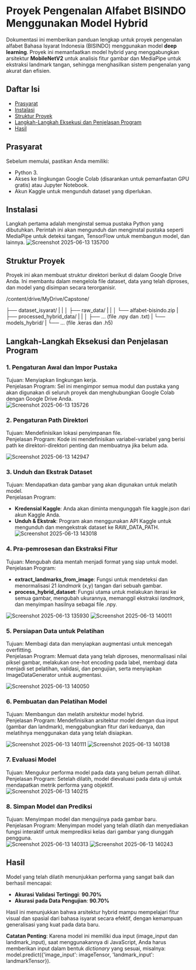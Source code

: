 # **Proyek Pengenalan Alfabet BISINDO Menggunakan Model Hybrid**

Dokumentasi ini memberikan panduan lengkap untuk proyek pengenalan alfabet Bahasa Isyarat Indonesia (BISINDO) menggunakan model **deep learning**. Proyek ini memanfaatkan model hybrid yang menggabungkan arsitektur **MobileNetV2** untuk analisis fitur gambar dan MediaPipe untuk ekstraksi landmark tangan, sehingga menghasilkan sistem pengenalan yang akurat dan efisien.

## **Daftar Isi**

* [Prasyarat](#bookmark=id.dcvbupikkde3)  
* [Instalasi](#bookmark=id.7bxghgibv51t)  
* [Struktur Proyek](#bookmark=id.pk0vm25g6yct)  
* [Langkah-Langkah Eksekusi dan Penjelasan Program](#bookmark=id.9p7oa74f1l4q)  
* [Hasil](#bookmark=id.pw0pqt1wcocs)  

## **Prasyarat**

Sebelum memulai, pastikan Anda memiliki:

* Python 3\.  
* Akses ke lingkungan Google Colab (disarankan untuk pemanfaatan GPU gratis) atau Jupyter Notebook.  
* Akun Kaggle untuk mengunduh dataset yang diperlukan.

## **Instalasi**

Langkah pertama adalah menginstal semua pustaka Python yang dibutuhkan. Perintah ini akan mengunduh dan menginstal pustaka seperti MediaPipe untuk deteksi tangan, TensorFlow untuk membangun model, dan lainnya.
![Screenshot 2025-06-13 135700](https://github.com/user-attachments/assets/336d1532-8267-43df-ad48-6f4d1b32e425)


## **Struktur Proyek**

Proyek ini akan membuat struktur direktori berikut di dalam Google Drive Anda. Ini membantu dalam mengelola file dataset, data yang telah diproses, dan model yang disimpan secara terorganisir.

/content/drive/MyDrive/Capstone/

├── dataset_isyarat/
|   |
│   ├── raw_data/
|   |
│   └── alfabet-bisindo.zip
|
├── processed_hybrid_data/
|   |
│   ├── ... (file .npy dan .txt)
|
└── models_hybrid/
    |
    └── ... (file .keras dan .h5)


## **Langkah-Langkah Eksekusi dan Penjelasan Program**

### **1\. Pengaturan Awal dan Impor Pustaka**

Tujuan: Menyiapkan lingkungan kerja.  
Penjelasan Program: Sel ini mengimpor semua modul dan pustaka yang akan digunakan di seluruh proyek dan menghubungkan Google Colab dengan Google Drive Anda.  
![Screenshot 2025-06-13 135726](https://github.com/user-attachments/assets/12f8d50d-b592-4281-a7f8-4c4cfb9a8fe4)


### **2\. Pengaturan Path Direktori**

Tujuan: Mendefinisikan lokasi penyimpanan file.  
Penjelasan Program: Kode ini mendefinisikan variabel-variabel yang berisi path ke direktori-direktori penting dan membuatnya jika belum ada.  

![Screenshot 2025-06-13 142947](https://github.com/user-attachments/assets/84c98851-ee26-4b9c-9678-e35cd6b2916d)

### **3\. Unduh dan Ekstrak Dataset**

Tujuan: Mendapatkan data gambar yang akan digunakan untuk melatih model.  
Penjelasan Program:

* **Kredensial Kaggle**: Anda akan diminta mengunggah file kaggle.json dari akun Kaggle Anda.  
* **Unduh & Ekstrak**: Program akan menggunakan API Kaggle untuk mengunduh dan mengekstrak dataset ke RAW\_DATA\_PATH.
![Screenshot 2025-06-13 143018](https://github.com/user-attachments/assets/4ced47e5-182d-4947-9f5d-f019d18c261f)

### **4\. Pra-pemrosesan dan Ekstraksi Fitur**

Tujuan: Mengubah data mentah menjadi format yang siap untuk model.  
Penjelasan Program:

* **extract\_landmarks\_from\_image**: Fungsi untuk mendeteksi dan menormalisasi 21 *landmark* (x,y) tangan dari sebuah gambar.  
* **process\_hybrid\_dataset**: Fungsi utama untuk melakukan iterasi ke semua gambar, mengubah ukurannya, memanggil ekstraksi *landmark*, dan menyimpan hasilnya sebagai file .npy.
  
![Screenshot 2025-06-13 135930](https://github.com/user-attachments/assets/440d328f-80ae-41c9-b7aa-981fd5f43cf6)
![Screenshot 2025-06-13 140011](https://github.com/user-attachments/assets/256dcc8d-45ce-419e-9a5c-51180169c512)



### **5\. Persiapan Data untuk Pelatihan**

Tujuan: Membagi data dan menyiapkan augmentasi untuk mencegah overfitting.  
Penjelasan Program: Memuat data yang telah diproses, menormalisasi nilai piksel gambar, melakukan one-hot encoding pada label, membagi data menjadi set pelatihan, validasi, dan pengujian, serta menyiapkan ImageDataGenerator untuk augmentasi.  

![Screenshot 2025-06-13 140050](https://github.com/user-attachments/assets/1fef9a79-ebd0-42a4-b149-ed6cead0b658)

### **6\. Pembuatan dan Pelatihan Model**

Tujuan: Membangun dan melatih arsitektur model hybrid.  
Penjelasan Program: Mendefinisikan arsitektur model dengan dua input (gambar dan landmark), menggabungkan fitur dari keduanya, dan melatihnya menggunakan data yang telah disiapkan.  

![Screenshot 2025-06-13 140111](https://github.com/user-attachments/assets/106ead9c-0b1b-4380-9661-6ed564fc6489)
![Screenshot 2025-06-13 140138](https://github.com/user-attachments/assets/f4f11e99-f6c3-4b98-80db-1b716a70f12e)


### **7\. Evaluasi Model**

Tujuan: Mengukur performa model pada data yang belum pernah dilihat.  
Penjelasan Program: Setelah dilatih, model dievaluasi pada data uji untuk mendapatkan metrik performa yang objektif.  
![Screenshot 2025-06-13 140215](https://github.com/user-attachments/assets/0adc8014-86d6-4e0e-a4db-f3e087de1588)


### **8\. Simpan Model dan Prediksi**

Tujuan: Menyimpan model dan mengujinya pada gambar baru.  
Penjelasan Program: Menyimpan model yang telah dilatih dan menyediakan fungsi interaktif untuk memprediksi kelas dari gambar yang diunggah pengguna.  
![Screenshot 2025-06-13 140313](https://github.com/user-attachments/assets/b1229c0c-5fc1-4906-b254-51bbda487b11)
![Screenshot 2025-06-13 140243](https://github.com/user-attachments/assets/2c2e9c51-d135-413e-87d3-8ec0f8e2dee2)


## **Hasil**

Model yang telah dilatih menunjukkan performa yang sangat baik dan berhasil mencapai:

* **Akurasi Validasi Tertinggi**: **90.70%**  
* **Akurasi pada Data Pengujian**: **90.70%**

Hasil ini menunjukkan bahwa arsitektur hybrid mampu mempelajari fitur visual dan spasial dari bahasa isyarat secara efektif, dengan kemampuan generalisasi yang kuat pada data baru.

**Catatan Penting**: Karena model ini memiliki dua input (image\_input dan landmark\_input), saat menggunakannya di JavaScript, Anda harus memberikan input dalam bentuk *dictionary* yang sesuai, misalnya: model.predict({'image\_input': imageTensor, 'landmark\_input': landmarkTensor}).
